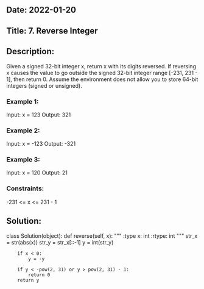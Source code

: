 ## Date:  2022-01-20
## Title: 7. Reverse Integer
## Description:
Given a signed 32-bit integer x, return x with its digits reversed. If reversing x causes the value to go outside the signed 32-bit integer range [-231, 231 - 1], then return 0.
Assume the environment does not allow you to store 64-bit integers (signed or unsigned).
### Example 1:
  Input: x = 123
  Output: 321
### Example 2:
  Input: x = -123
  Output: -321
### Example 3:
  Input: x = 120
  Output: 21
### Constraints:
  -231 <= x <= 231 - 1

## Solution:
class Solution(object):
    def reverse(self, x):
        """
        :type x: int
        :rtype: int
        """
        str_x = str(abs(x))
        str_y = str_x[::-1]
        y = int(str_y)
        
        if x < 0:
            y = -y
        
        if y < -pow(2, 31) or y > pow(2, 31) - 1:
            return 0
        return y
